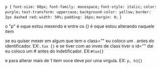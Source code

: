 `p {`
`font-size: 60px;`
`font-family: monospace;`
`font-style: italic;`
`color: purple;`
`text-transform: uppercase;`
`background-color: yellow;`
`border: 2px dashed red;`
`width: 50%;`
`padding: 16px;`
`margin: 0;`
`}`

o "p" é oque estou mexendo e entre os {} é oque estou alterando naquele item

se eu quiser mexer em algum que tem o class="" eu coloco um . antes do identificador. EX:`.tux {}`
e se tiver com ao inves de class tiver o id="" dai eu coloco um # antes do indetificador. EX:`#tux{}`

e para alterar mais de 1 item voce deve por uma virgula. EX: `p, h1{}`
